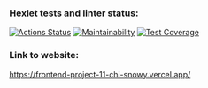 ### Hexlet tests and linter status:
[![Actions Status](https://github.com/ElenaManukyan/frontend-project-11/actions/workflows/hexlet-check.yml/badge.svg)](https://github.com/ElenaManukyan/frontend-project-11/actions)
[![Maintainability](https://api.codeclimate.com/v1/badges/d575f795153d8c37a66f/maintainability)](https://codeclimate.com/github/ElenaManukyan/frontend-project-11/maintainability)
[![Test Coverage](https://api.codeclimate.com/v1/badges/d575f795153d8c37a66f/test_coverage)](https://codeclimate.com/github/ElenaManukyan/frontend-project-11/test_coverage)
### Link to website:
https://frontend-project-11-chi-snowy.vercel.app/
